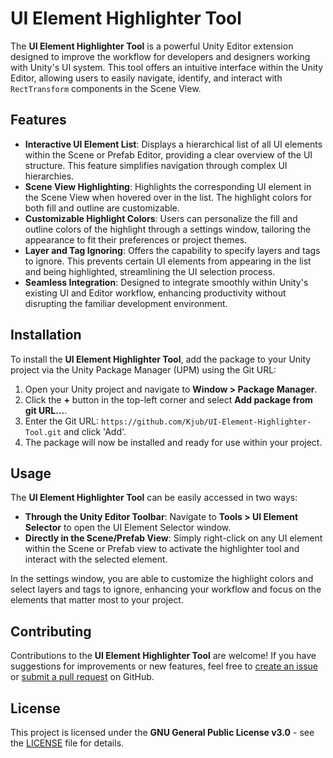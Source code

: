 # UI Element Highlighter Tool

The **UI Element Highlighter Tool** is a powerful Unity Editor extension designed to improve the workflow for developers and designers working with Unity's UI system. This tool offers an intuitive interface within the Unity Editor, allowing users to easily navigate, identify, and interact with `RectTransform` components in the Scene View.

## Features

-   **Interactive UI Element List**: Displays a hierarchical list of all UI elements within the Scene or Prefab Editor, providing a clear overview of the UI structure. This feature simplifies navigation through complex UI hierarchies.
-   **Scene View Highlighting**: Highlights the corresponding UI element in the Scene View when hovered over in the list. The highlight colors for both fill and outline are customizable.
-   **Customizable Highlight Colors**: Users can personalize the fill and outline colors of the highlight through a settings window, tailoring the appearance to fit their preferences or project themes.
-   **Layer and Tag Ignoring**: Offers the capability to specify layers and tags to ignore. This prevents certain UI elements from appearing in the list and being highlighted, streamlining the UI selection process.
-   **Seamless Integration**: Designed to integrate smoothly within Unity's existing UI and Editor workflow, enhancing productivity without disrupting the familiar development environment.

## Installation

To install the **UI Element Highlighter Tool**, add the package to your Unity project via the Unity Package Manager (UPM) using the Git URL:

1. Open your Unity project and navigate to **Window > Package Manager**.
2. Click the **+** button in the top-left corner and select **Add package from git URL...**.
3. Enter the Git URL: `https://github.com/Kjub/UI-Element-Highlighter-Tool.git` and click 'Add'.
4. The package will now be installed and ready for use within your project.

## Usage

The **UI Element Highlighter Tool** can be easily accessed in two ways:

-   **Through the Unity Editor Toolbar**: Navigate to **Tools > UI Element Selector** to open the UI Element Selector window.
-   **Directly in the Scene/Prefab View**: Simply right-click on any UI element within the Scene or Prefab view to activate the highlighter tool and interact with the selected element.

In the settings window, you are able to customize the highlight colors and select layers and tags to ignore, enhancing your workflow and focus on the elements that matter most to your project.

## Contributing

Contributions to the **UI Element Highlighter Tool** are welcome! If you have suggestions for improvements or new features, feel free to [create an issue](https://github.com/Kjub/UI-Element-Highlighter-Tool/issues) or [submit a pull request](https://github.com/Kjub/UI-Element-Highlighter-Tool/pulls) on GitHub.

## License

This project is licensed under the **GNU General Public License v3.0** - see the [LICENSE](https://github.com/Kjub/UI-Element-Highlighter-Tool/blob/main/LICENSE) file for details.
